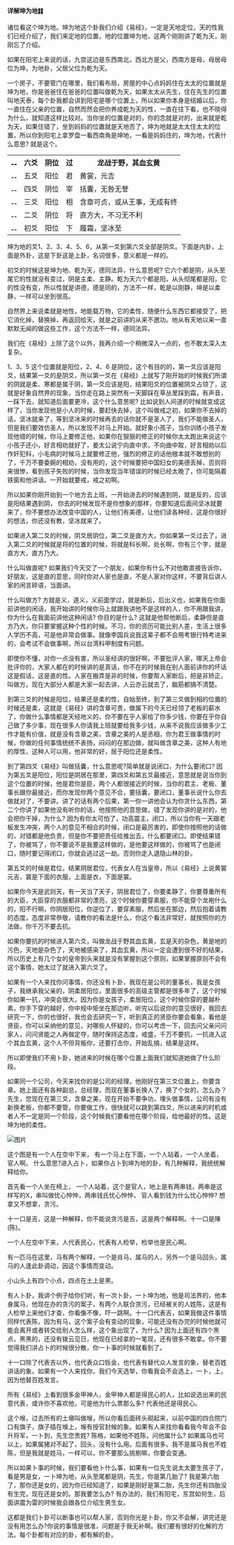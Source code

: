 
#### 详解坤为地䷁

诸位看这个坤为地。坤为地这个卦我们介绍《易经》，一定是天地定位，天的性我们已经介绍了，我们来定地的位置，地的位置坤为地，这两个刚刚讲了乾为天，刚刚忘了介绍。

如果在阳宅上来说的话，九宫这边是东西南北，西北方是父，西南方是母，母居母位为坤，为地卦，父居父位为乾为天。

一个房子，不要管门在哪里，我们看布局，房屋的中心点妈妈住在太太的位置就是坤为地，你是爸爸住在爸爸的位置叫做乾为天，如果太太从先生，住在先生的位置叫地天泰，每个卦我都会讲到阳宅是哪个位置上，所以如果你本身是结婚以后，你一直住在父亲的位置，自然而然会把你养成乾为天的性，一直在往下看，也不晓得为什么，就知道这样比较对。当你坐的位置是对的，你的念就是对的，出来就是乾为天，如果住错了，坐到妈妈的位置就是天地否了，坤为地就是太太住太太的位置，所以你到阳宅上拿罗盘一看西南角是坤地，一看是妈妈住的，坤为地，代表什么意思? 就是这个。

<table>
<tr>
<th colspan="1">⚋</th>
<th colspan="1" valign="top">六爻</th>
<th colspan="1" valign="top">阴位</th>
<th colspan="1" valign="top">过</th>
<th colspan="1" valign="top">龙战于野，其血玄黄</th>
</tr>
<tr>
<td colspan="1">⚋</td>
<td colspan="1" valign="top">五爻</td>
<td colspan="1" valign="top">阳位</td>
<td colspan="1" valign="top">君</td>
<td colspan="1" valign="top">黄裳，元吉</td>
</tr>
<tr>
<td colspan="1">⚋</td>
<td colspan="1" valign="top">四爻</td>
<td colspan="1" valign="top">阴位</td>
<td colspan="1" valign="top">宰</td>
<td colspan="1" valign="top">括囊，无咎无誉</td>
</tr>
<tr>
<td colspan="1">⚋</td>
<td colspan="1" valign="top">三爻</td>
<td colspan="1" valign="top">阳位</td>
<td colspan="1" valign="top">相</td>
<td colspan="1" valign="top">含章可贞，或从王事，无成有终</td>
</tr>
<tr>
<td colspan="1">⚋</td>
<td colspan="1" valign="top">二爻</td>
<td colspan="1" valign="top">阴位</td>
<td colspan="1" valign="top">将</td>
<td colspan="1" valign="top">直方大，不习无不利</td>
</tr>
<tr>
<td colspan="1">⚋</td>
<td colspan="1" valign="top">初爻</td>
<td colspan="1" valign="top">阳位</td>
<td colspan="1" valign="top">下</td>
<td colspan="1" valign="top">履霜，坚冰至</td>
</tr>
</table>

坤为地的爻1、2、3、4、5、6，从第一爻到第六爻全部是阴爻。下面是内卦，上面是外卦，这是下卦这是上卦，名词很多，意义都是一样的。

初爻的时候这是坤为地、乾为天，德同法异，什么意思呢? 它六个都是阴，从头至尾它的性就没有变过，阴是主柔、主静。乾为天六个都是阳，从头彻尾都是阳，它的性没有变，所以性就是讲德，德是同的，方法不一样，乾是以刚静，坤是以柔静，一样可以坐到很高。

自然界上来说柔就是地性，地能载万物，它的柔性，随便什么东西它都接受了，把它消化掉，替换掉，再返回给天，就是之前讲的从来不邀功。地从有天地以来一直默默无闻的做这些工作，这个方法不一样，德同法异。

我们在《易经》上除了这个以外，我再介绍一个稍微深入一点的，也不敢太深入太复杂。

1、3、5 这个位置就是阳位，2、4、6 是阴位，这个有目的的，第一爻应该是阳爻，结果第一爻的是阴爻，所以第一爻在《易经》上就写了刚开始的时候我们所谓的阴就是柔、寒都是属于阴，第一爻应该是阳，结果阳爻的位置被阴爻占领了，这就是好象自然界的现象，当你走在路上突然有一天脚踩在草丛里踩到霜，有声音，一踩下去，就知道后面要更冷，这个什么意思呢? 比如说到人间道的时候就变成这样了，当你发现他是小人的时候，要赶快去掉，这个叫做戒之初，如果你不去掉的话，坚冰就来了，等到坚冰来的时候再去的话你就不是圣人了，我们不能做圣人，但是我们要效仿圣人，所以发现不对马上开始。就好象小孩子，当你训练小孩子发现他错的时候，你马上要修正他，如果你在狠狠的修正的时候你太太跑出来说这个小孩子还小，好言相劝就好了，姜太公说宁向直中求，不向曲中取，好言相劝以后作奸犯科，小毛病的时候马上就要修正他，强烈的修正的话他根本就不敢想别的了，千万不要委婉的相劝，没有用的，这个时候要把中国妇女的美德丢掉，否则将来很惨，看到孩子失败的时候，当你发现当年错误的时候已经太晚了，你可能隔着铁窗和他讲话。一开始就要戒，戒之初啊。

所以如果你刚开始到一个地方去上班，一开始进去的时候遇到阴，就是反的，应该是阳结果遇到阴， 你去的时候发现不是你想象的那样，你要知道后面间坚冰就要来了，你不要想办法改变中国的人，让他们有美德，让他们读各种经，这是你很好的想法，你还没有教，坚冰就来了。

如果进入第二爻的时候，阴爻居阴位，第二爻是直方大，你如果第一爻过去了，进入第二爻的时候就是将的位置的时候，将就是科长啊，处长啊，你有三个字，就是直方大，直方乃大。

什么叫做直呢? 如果我们今天交了一个朋友，如果你有什么不对他敢直接告诉你，好朋友，这是直的意思，同时你对人家也是直，不是人家对你这样，不要背后讲人家的闲言碎语，当面讲。

什么叫做方? 方就是义，道义，义前面学过，就是断后，后出义也，如果我在你面前讲他的闲话，我开始讲的时候你马上就跟我讲他不是这样的人，你不用跟我讲，你为什么在我面前讲他这种闲话? 你目的是什么? 这就是他帮他断后，柔静但是直方乃大，你只要掌握这种个性的时候。不习，你的资历可能比别人差，生活上很多人学历不高，可是他非常会做事。就像李国兵说我这辈子都不会用考银行特考进来的，会考试不会做事啊，所以台湾科甲制度有问题。

即使你不懂，对你一点没有害，所以圣经讲的很好啊，不要批评人家，哪天上帝会批评你的，大家人都在的时候讲的是真话，你不在的时候我在别人面前讲你的坏话这是假话，这是直的性。人家在搬弄是非的时候，你要帮人家断后，把是非矫正，叫做方，现在大部分人都是大家一起去讲，人云亦云就去了，脑筋都搞不清楚。

到第三爻的时候是阳位，结果还是柔的性，自始至终，到了第三爻做到相的位置的时候还是柔，这就是《易经》讲的含章可贵，做属下的今天已经领了老板的薪水了，你做什么事情都是天经地义的，你不要在乎人家给了你多少钱，你要在乎你自己做了多少事，现在很多人你请我上班就要给我多少钱，从来不说我应该做多少工作才能有价值，就是没有含章之美，含章之美的人是丞相，你为君王做事情的时候，你做的任何事情统统不表扬，闷闷的在那边做，就叫做含章之美，这种人有地的厚性，这种人可以用，他非常的好，居于阳位还是柔性。

到了第四爻《易经》叫做括囊，什么意思呢?简单就是说闭口，为什么要闭口? 因为第五爻是阳位，阳位是阴居在那里，第四爻和第五爻最接近，意思就是说当你到这个位置的时候，他是君你是臣，两个人都很接近的时候，当你的君主、老板、董事长跟你最接近，而你发现你两个意见不合，要括囊，要闭口，董事长说什么你去做就对了，不要讲。讲了的话有两个后果，第一你一讲他会认为你贪什么东西，第二个你讲了如果他没有听你的话，他按照他的意思做，错了发现你讲的是对的，他会把你干掉，为什么? 因为有你太可怕了，功高震主，闭口，所以当你有一天跟老板发生冲突，两个人的意见不相合的时候，闭口是最厉害的，即使你按照他的话做的，对错都是他负责，但是你不要把责任给推出去，什么都要闭口。即使结果错了，你被骂了，你不要说不是我要这样做的，是他要这样做的，你被骂了也是闭口，随时要记得闭口，你就会逃过这一劫。否则你走入退隐山林的卦。

第五爻的时候是君位，结果阴居君位，代表女人在当皇帝，所以《易经》上说黄裳元吉，裳是下面的衣服，上面是衣，下面是裳。

如果你今天是武则天，有一天当了天子，阴居君位了，你要柔静了，你要尊重所有的大臣，大臣穿的衣服都非常的漂亮，这个时候你要穿素服，你不能穿个龙袍什么的，阳不行啊，你阴居阳位，你逆位了，要穿素服，然后坐在那边，然后抱着请教的态度，态度非常恭敬，请教你的看法是什么，你这个看法非常好，就按照你的方法做，你千万不要去抗。

如果你要抗的时候进入第六爻，叫做龙战于野其血玄黄，玄是天的杂色，黄是地的污色，天地是杂色了，天地被感染了，其血玄黄，所以一定会遭到很不好的结果，所以历史上有几个女的皇帝到头来就是没有掌握到这个原则，如果掌握原则不会有这个事情，她太过了就进入第六爻了。

如果有一个人来找你问事情，你还没有卜卦，我现在是公司的董事长，我是女孩子，我继承我父亲的，阴柔居阳位，里面很多的高级主管都是很多年了，这个时候你如果一抗，冲突会很大，因为你是女孩子，柔居阳位，这个时候你穿的要越朴素，你手下穿的越好，你中规中矩坐在那边听，听完以后说你的意见很好，我回去研究一下，你的也很好，我也会去研究一下，听到真正的贤臣你要会看象，看他是贤臣，你可以采纳他的意见，对哪些人怀疑的，你可以考虑一下，回去问父亲问问家人，问问贤能之人再做定夺，随时保持这态度，戒盛，千万不要抗，一抗进入这个其血玄黄，这个人不但背叛你，还要打击你，开始乱搞，结果是这样。

所以即使我们不用卜卦，她进来的时候在哪个位置上面我们就知道她做了什么阶段。

如果同一个公司，今天来找你的是公司的经理，他刚好在第三爻位置上，你要含章。她上面还有各种副总，总经理，而现在董事长换人了，换了个女的，怎么办？先生，您现在在第三爻，含章之美，现在开始不要争功，埋头做事情，公司有没有新换老板，你都不要管，你要做工作，很快就可以跳到第四爻，所以进来的时机或者人不一定是同一个阶段，这个时候我们要看他在哪个阶段，给他最好的性。这是坤为地的柔性。

![图片](../img/坤为地.webp)

这个图是有一个人在空中下来， 有一个马上在下面，一个人站着，一个人坐着，官人啊。 什么意思?进入占卜，如果你占卜到坤为地的卦，有几种解释，我统统解释给你。

首先看一个人坐在椅上， 一个人站着，这个是官人，地上是有两串钱，两串是这样写的X，串叫做忧心忡忡，两串钱氏忧心忡忡， 官人看到钱为什么忧心忡忡? 想拿又不想拿，贪污。

十一口是吉，这是一种解释，你不能说贪污是吉，这是两个解释啊。十一口是陳(陈)。

一个人在空中下来，人代表民心，代表有人检举，检举也是民心啊。

有一匹马在这里，马有两个解释，一个是肖马，属马的人，另外一个是马回头，属马的人逢此卦调动，因这个事情而变动。

小山头上有四个小点，四点在土上是黑。

有人卜卦，我讲个例子给你们听，有一次卜卦，一卜坤为地，他是司法界的，他本身属马，他现在办的贪污的案子，有两个人联合贪污，已经被关的人姓陈，这是有人检举上来他们才查，你看像不像，吓一跳啊。十一口代表吉，如果我做这件事情同样代表陈，因为有马，这个案子会有变动的现象，可能还没有办完的时候他就可能会离开或者转交给别人怎么样，这个象出现了，为什么? 因为上面还有四个黑点，黑黑的，还没有拨云见日，他现在已经拿的一笔现，还有很多不敢拿。你不要觉得我们讲占卜的时候很分散，你一卜事的时候就看到了。

十一口除了代表吉以外，也代表众口铄金，也代表有替代众人发言的象，替老百姓讲话的象。如果有一个人来找你，我们今天选举，你看我会不会选上，一卜，上，因为他替百姓发言。

所有《易经》上看到很多金甲神人，金甲神人都是得民心的人，比如说选出来的民意代表，或许你不喜欢他，可是他为什么票那么多? 代表他还是得民心。

这个堠，过去所有的土墩叫做堠，所以你看后面砖头砌起来，以前中国的四合院门口有旗子，旗子插在堠上，堠有授官封候的象。如果有人来找你看看我今年会不会升将军，一卜到，先生您贵姓? 陈格，如果他不姓陈，问他属什么? 如果属马也可以上，如果属猪对不起了，回头，没有什么用。后面有很多。我不是属马我也不姓陈，但是我就是姓马，一样可以，你不要那么挑剔嘛，你要会变通。

所以如果卜事的时候，我们要看他卜什么事，如果有一位先生说太太要生孩子了，看是男是女，一卜坤为地，从头至尾都是阴，先生，你是第几胎了? 我是第六胎了，那你还是女的，因为你已经知道了，如果是刚好是第二胎，先生你还有四胎没有生完，现在还是女的。那我要怎么办? 有办法的，我们有阳宅，东宫如何生，后面讲震为雷的时候我会跟各位介绍生男生女。

这都是我们卜卦可以断事也可以帮人家，否则你光是卜卦，你又不会解，讲完还是没有用怎么办?你说的事情是很准，问题是于我无补啊。我们要有很好的化解的方法。每个卦都有对应的卦，都有解的卦。
